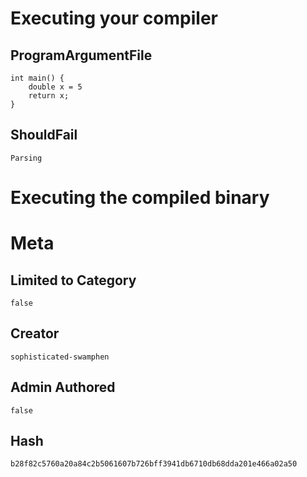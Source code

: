 # Executing your compiler

## ProgramArgumentFile

```
int main() {
    double x = 5
    return x;
}
```

## ShouldFail

```
Parsing
```

# Executing the compiled binary

# Meta

## Limited to Category

```
false
```

## Creator

```
sophisticated-swamphen
```

## Admin Authored

```
false
```

## Hash

```
b28f82c5760a20a84c2b5061607b726bff3941db6710db68dda201e466a02a50
```
